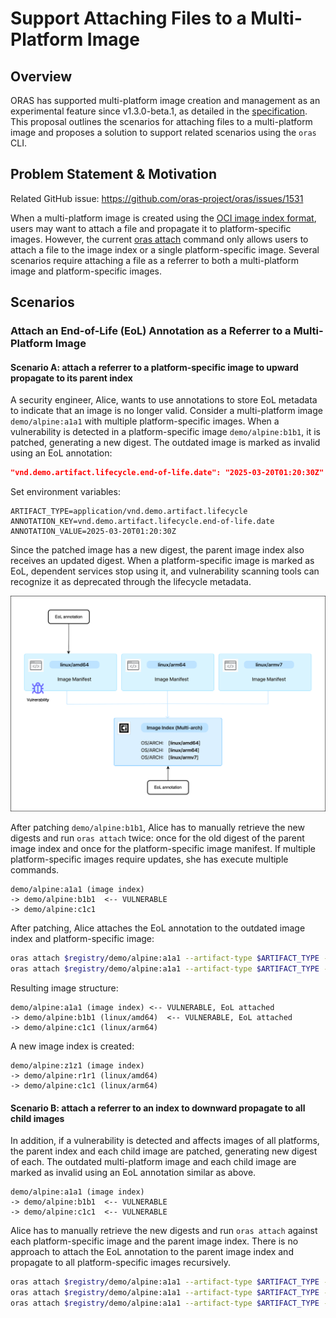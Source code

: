 # Support Attaching Files to a Multi-Platform Image

## Overview

ORAS has supported multi-platform image creation and management as an experimental feature since v1.3.0-beta.1, as detailed in the [specification](multi-arch-image-mgmt.md). This proposal outlines the scenarios for attaching files to a multi-platform image and proposes a solution to support related scenarios using the `oras` CLI.

## Problem Statement & Motivation

Related GitHub issue: https://github.com/oras-project/oras/issues/1531

When a multi-platform image is created using the [OCI image index format](https://github.com/opencontainers/image-spec/blob/v1.1.1/image-index.md), users may want to attach a file and propagate it to platform-specific images. However, the current [oras attach](https://oras.land/docs/commands/oras_attach) command only allows users to attach a file to the image index or a single platform-specific image. Several scenarios require attaching a file as a referrer to both a multi-platform image and platform-specific images.

## Scenarios

### Attach an End-of-Life (EoL) Annotation as a Referrer to a Multi-Platform Image

#### Scenario A: attach a referrer to a platform-specific image to upward propagate to its parent index

A security engineer, Alice, wants to use annotations to store EoL metadata to indicate that an image is no longer valid. Consider a multi-platform image `demo/alpine:a1a1` with multiple platform-specific images. When a vulnerability is detected in a platform-specific image `demo/alpine:b1b1`, it is patched, generating a new digest. The outdated image is marked as invalid using an EoL annotation:

```json
"vnd.demo.artifact.lifecycle.end-of-life.date": "2025-03-20T01:20:30Z"
```

Set environment variables:

```
ARTIFACT_TYPE=application/vnd.demo.artifact.lifecycle
ANNOTATION_KEY=vnd.demo.artifact.lifecycle.end-of-life.date
ANNOTATION_VALUE=2025-03-20T01:20:30Z
```

Since the patched image has a new digest, the parent image index also receives an updated digest. When a platform-specific image is marked as EoL, dependent services stop using it, and vulnerability scanning tools can recognize it as deprecated through the lifecycle metadata.

![multi-arch image](./img/oras-attach-EoL.drawio.svg)

After patching `demo/alpine:b1b1`, Alice has to manually retrieve the new digests and run `oras attach` twice: once for the old digest of the parent image index and once for the platform-specific image manifest. If multiple platform-specific images require updates, she has execute multiple commands.

```console
demo/alpine:a1a1 (image index)
-> demo/alpine:b1b1  <-- VULNERABLE
-> demo/alpine:c1c1
```

After patching, Alice attaches the EoL annotation to the outdated image index and platform-specific image:

```sh
oras attach $registry/demo/alpine:a1a1 --artifact-type $ARTIFACT_TYPE --annotation $ANNOTATION_KEY=$ANNOTATION_VALUE
oras attach $registry/demo/alpine:a1a1 --artifact-type $ARTIFACT_TYPE --annotation $ANNOTATION_KEY=$ANNOTATION_VALUE --platform linux/amd64
```

Resulting image structure:

```console
demo/alpine:a1a1 (image index) <-- VULNERABLE, EoL attached
-> demo/alpine:b1b1 (linux/amd64)  <-- VULNERABLE, EoL attached
-> demo/alpine:c1c1 (linux/arm64)
```

A new image index is created:

```console
demo/alpine:z1z1 (image index)
-> demo/alpine:r1r1 (linux/amd64)
-> demo/alpine:c1c1 (linux/arm64)
```

#### Scenario B: attach a referrer to an index to downward propagate to all child images

In addition, if a vulnerability is detected and affects images of all platforms, the parent index and each child image are patched, generating new digest of each. The outdated multi-platform image and each child image are marked as invalid using an EoL annotation similar as above.

```console
demo/alpine:a1a1 (image index)
-> demo/alpine:b1b1  <-- VULNERABLE
-> demo/alpine:c1c1  <-- VULNERABLE
```

Alice has to manually retrieve the new digests and run `oras attach` against each platform-specific image and the parent image index. There is no approach to attach the EoL annotation to the parent image index and propagate to all platform-specific images recursively.

```sh
oras attach $registry/demo/alpine:a1a1 --artifact-type $ARTIFACT_TYPE --annotation $ANNOTATION_KEY=$ANNOTATION_VALUE
oras attach $registry/demo/alpine:a1a1 --artifact-type $ARTIFACT_TYPE --annotation $ANNOTATION_KEY=$ANNOTATION_VALUE --platform linux/amd64
oras attach $registry/demo/alpine:a1a1 --artifact-type $ARTIFACT_TYPE --annotation $ANNOTATION_KEY=$ANNOTATION_VALUE --platform linux/arm64
```